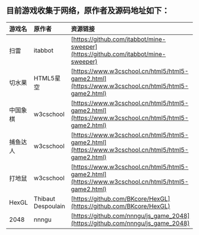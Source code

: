 ## 目前游戏收集于网络，原作者及源码地址如下：

| 游戏名 | 原作者 | 资源链接 |
|:---|:---|:---|
| 扫雷 | itabbot | [https://github.com/itabbot/mine-sweeper](https://github.com/itabbot/mine-sweeper) |
| 切水果 | HTML5星空 | [https://www.w3cschool.cn/html5/html5-game2.html](https://www.w3cschool.cn/html5/html5-game2.html) |
| 中国象棋 | w3cschool | [https://www.w3cschool.cn/html5/html5-game2.html](https://www.w3cschool.cn/html5/html5-game2.html) |
| 捕鱼达人 | w3cschool | [https://www.w3cschool.cn/html5/html5-game2.html](https://www.w3cschool.cn/html5/html5-game2.html) |
| 打地鼠 | w3cschool | [https://www.w3cschool.cn/html5/html5-game2.html](https://www.w3cschool.cn/html5/html5-game2.html) |
| HexGL | Thibaut Despoulain | [https://github.com/BKcore/HexGL](https://github.com/BKcore/HexGL) |
| 2048 | nnngu | [https://github.com/nnngu/js_game_2048](https://github.com/nnngu/js_game_2048) |
